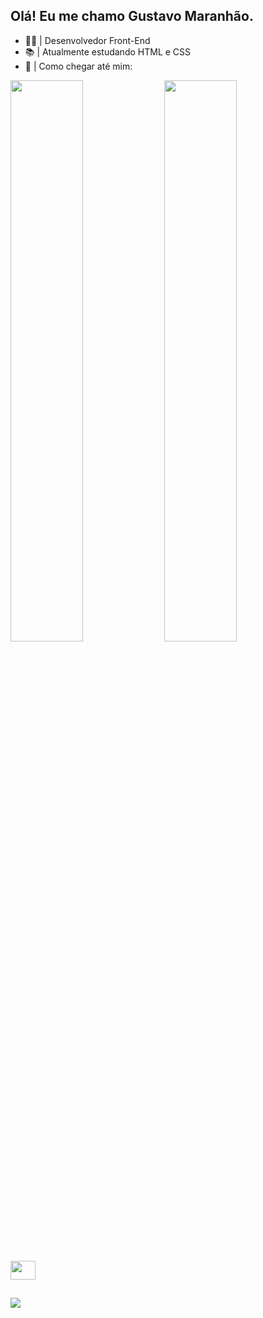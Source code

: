 ## Olá! Eu me chamo Gustavo Maranhão.

- 👨‍💻 | Desenvolvedor Front-End
- 📚 | Atualmente estudando HTML e CSS
- 📌 | Como chegar até mim: 
 

<div>
  <a href="https://github.com/Gustavo0530"></a>
<img width="48%" src="https://github-readme-stats.vercel.app/api?username=Gustavo0530&show_icons=true&theme=dracula" alt="">
  <img width="48%" src="https://github-readme-stats.vercel.app/api/top-langs/?username=Gustavo0530&layout=compact&show_icons=true&theme=dracula" alt="">
  <div>
   <div style="display: inline-block;"><br>
    <img align="center" alt="" height="30" width="40" src="https://cdn.jsdelivr.net/gh/devicons/devicon/icons/html5/html5-original.svg"
    </div>
   
   ##
   
   <div>
    <img src="https://img.shields.io/badge/GitHub-100000?style=for-the-badge&logo=github&logoColor=white" alt"">
    <img src="https://img.shields.io/badge/Instagram-E4405F?style=for-the-badge&logo=instagram&logoColor=white" alt="">
    <img src="https://img.shields.io/badge/Discord-7289DA?style=for-the-badge&logo=discord&logoColor=white" alt="">
    <div>

